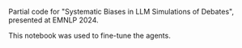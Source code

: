 Partial code for "Systematic Biases in LLM Simulations of Debates", presented at EMNLP 2024.

This notebook was used to fine-tune the agents.
